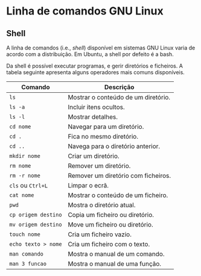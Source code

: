 # Linha de comandos GNU Linux

## Shell

A linha de comandos (i.e., *shell*) disponível em sistemas GNU Linux varia de acordo com a distribuição. Em Ubuntu, a shell por defeito é a bash.

Da shell é possível executar programas, e gerir diretórios e ficheiros. A tabela seguinte apresenta alguns operadores mais comuns disponíveis.

| Comando             | Descrição                           |
| ------------------- | ----------------------------------- |
| `ls`                | Mostrar o conteúdo de um diretório. |
| `ls -a`             | Incluir itens ocultos.              |
| `ls -l`             | Mostrar detalhes.                   |
| `cd nome`           | Navegar para um diretório.          |
| `cd .`              | Fica no mesmo diretório.            |
| `cd ..`             | Navega para o diretório anterior.   |
| `mkdir nome`        | Criar um diretório.                 |
| `rm nome`           | Remover um diretório.               |
| `rm -r nome`        | Remover um diretório com ficheiros. |
| `cls` ou `Ctrl+L`   | Limpar o ecrã.                      |
| `cat nome`          | Mostrar o conteúdo de um ficheiro.  |
| `pwd`               | Mostra o diretório atual.           |
| `cp origem destino` | Copia um ficheiro ou diretório.     |
| `mv origem destino` | Move um ficheiro ou diretório.      |
| `touch nome`        | Cria um ficheiro vazio.             |
| `echo texto > nome` | Cria um ficheiro com o texto.       |
| `man comando`       | Mostra o manual de um comando.      |
| `man 3 funcao`      | Mostra o manual de uma função.      |

